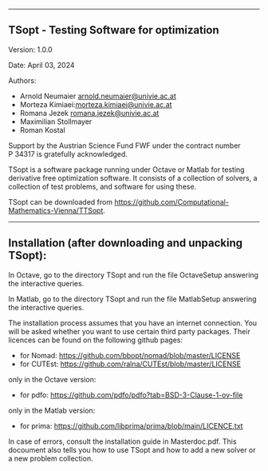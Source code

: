 -----------------------------------------
TSopt - Testing Software for optimization
-----------------------------------------

Version: 1.0.0 

Date: April 03, 2024

Authors:
- Arnold Neumaier <arnold.neumaier@univie.ac.at>
- Morteza Kimiaei:<morteza.kimiaei@univie.ac.at>
- Romana Jezek <romana.jezek@univie.ac.at>
- Maximilian Stollmayer
- Roman Kostal

Support by the Austrian Science Fund FWF under the contract number  
P 34317 is gratefully acknowledged.


TSopt is a software package running under Octave or Matlab 
for testing derivative free optimization software.
It consists of a collection of solvers, a collection of test problems,
and software for using these.

TSopt can be downloaded from 
https://github.com/Computational-Mathematics-Vienna/TTSopt.

----------------------------------------------------
Installation (after downloading and unpacking TSopt):
---------------------------------------------------- 

In Octave, go to the directory TSopt and run the file 
OctaveSetup answering the interactive queries.

In Matlab, go to the directory TSopt and run the file 
MatlabSetup answering the interactive queries.

The installation process assumes that you have an internet connection. 
You will be asked whether you want to use certain third party packages. 
Their licences can be found on the following github pages:
- for Nomad: https://github.com/bbopt/nomad/blob/master/LICENSE
- for CUTEst: https://github.com/ralna/CUTEst/blob/master/LICENSE
  
only in the Octave version:
- for pdfo: https://github.com/pdfo/pdfo?tab=BSD-3-Clause-1-ov-file

only in the Matlab version:
- for prima: https://github.com/libprima/prima/blob/main/LICENCE.txt

In case of errors, consult the installation guide in Masterdoc.pdf.
This docoument also tells you how to use TSopt and how to add a 
new solver or a new problem collection.
